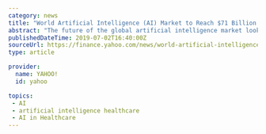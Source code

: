 ```yaml
---
category: news
title: "World Artificial Intelligence (AI) Market to Reach $71 Billion by 2024 - Majorly Driven by the Growing Adoption of Cloud-Based Technology"
abstract: "The future of the global artificial intelligence market looks attractive with opportunities in the healthcare, security, retail, automotive, manufacturing, and financial technology (fintech ..."
publishedDateTime: 2019-07-02T16:40:00Z
sourceUrl: https://finance.yahoo.com/news/world-artificial-intelligence-ai-market-163000654.html
type: article

provider:
  name: YAHOO!
  id: yahoo

topics:
 - AI
 - artificial intelligence healthcare
 - AI in Healthcare
---
```

